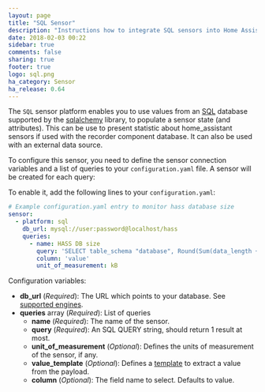 ```yaml
---
layout: page
title: "SQL Sensor"
description: "Instructions how to integrate SQL sensors into Home Assistant."
date: 2018-02-03 00:22
sidebar: true
comments: false
sharing: true
footer: true
logo: sql.png
ha_category: Sensor
ha_release: 0.64
---
```



The `SQL` sensor platform enables you to use values from an [SQL](https://en.wikipedia.org/wiki/SQL) database supported by the [sqlalchemy](https://www.sqlalchemy.org) library, to populate a sensor state (and attributes).
This can be use to present statistic about home_assistant sensors if used with the recorder component database. It can also be used with an external data source.

To configure this sensor, you need to define the sensor connection variables and a list of queries to  your `configuration.yaml` file. A sensor will be created for each query:

To enable it, add the following lines to your `configuration.yaml`:

```yaml
# Example configuration.yaml entry to monitor hass database size
sensor:
  - platform: sql
    db_url: mysql://user:password@localhost/hass
    queries:
      - name: HASS DB size
        query: 'SELECT table_schema "database", Round(Sum(data_length + index_length) / 1024, 1) "value" FROM information_schema.tables WHERE table_schema="hass" GROUP BY table_schema;'
        column: 'value'
        unit_of_measurement: kB
```

Configuration variables:

- **db_url** (*Required*): The URL which points to your database. See [supported engines](/components/recorder/#custom-database-engines).
- **queries** array (*Required*): List of queries
  - **name** (*Required*): The name of the sensor.
  - **query** (*Required*): An SQL QUERY string, should return 1 result at most.
  - **unit_of_measurement** (*Optional*): Defines the units of measurement of the sensor, if any.
  - **value_template** (*Optional*): Defines a [template](/docs/configuration/templating/#processing-incoming-data) to extract a value from the payload.
  - **column** (*Optional*): The field name to select. Defaults to value.


